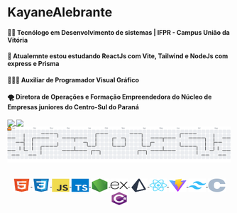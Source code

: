 # KayaneAlebrante

#### 👩‍🎓 Tecnólogo em Desenvolvimento de sistemas | IFPR - Campus União da Vitória
#### 🌱 Atualemnte estou estudando ReactJs com Vite, Tailwind e NodeJs com express e Prisma
#### 👩🏼‍💻 Auxiliar de Programador Visual Gráfico
#### 🌪️ Diretora de Operações e Formação Empreendedora do Núcleo de Empresas juniores do Centro-Sul do Paraná

<div>
  <a href="https://github.com/KayaneAlebrante">
  <img height="180em"   align="center" src="https://github-readme-stats.vercel.app/api?username=KayaneAlebrante&show_icons=true&theme=synthwave"/>

  <img height="180em"  align="center" src="https://github-readme-stats.vercel.app/api/top-langs/?username=KayaneAlebrante&layout=compact&langs_count=7&theme=synthwave" />

  <picture>
  <source media="(prefers-color-scheme: dark)" srcset="https://raw.githubusercontent.com/kayanealebrante/kayanealebrante/output/pacman-contribution-graph-dark.svg">
  <source media="(prefers-color-scheme: light)" srcset="https://raw.githubusercontent.com/kayanealebrante/kayanealebrante/output/pacman-contribution-graph.svg">
  <img alt="pacman contribution graph" src="https://raw.githubusercontent.com/kayanealebrante/kayanealebrante/output/pacman-contribution-graph.svg">
  </picture>

</div>
 <br>
<div align="center"> 
  <div style="display: inline_block"><br>
    <img align="center" alt="HTML" height="30" width="40" src="https://raw.githubusercontent.com/devicons/devicon/master/icons/html5/html5-original.svg">
    <img align="center" alt="CSS" height="30" width="40" src="https://raw.githubusercontent.com/devicons/devicon/master/icons/css3/css3-original.svg">
    <img align="center" alt="js" height="30" width="40" src="https://raw.githubusercontent.com/devicons/devicon/master/icons/javascript/javascript-original.svg">
    <img align="center" alt="ts" height="30" width="40" src="https://raw.githubusercontent.com/devicons/devicon/master/icons/typescript/typescript-original.svg">
    <img align="center" alt="nodejs" height="30" width="40" src="https://raw.githubusercontent.com/devicons/devicon/master/icons/nodejs/nodejs-original.svg"> 
    <img align="center" alt="express" height="30" width="40" src="https://raw.githubusercontent.com/devicons/devicon/master/icons/express/express-original.svg">
    <img align="center" alt="prisma" height="30" width="40" src="https://raw.githubusercontent.com/devicons/devicon/master/icons/prisma/prisma-original.svg">
    <img align="center" alt="reactjs" height="30" width="40" src="https://raw.githubusercontent.com/devicons/devicon/master/icons/react/react-original.svg"> 
    <img align="center" alt="vite" height="30" width="40" src="https://raw.githubusercontent.com/devicons/devicon/master/icons/vitejs/vitejs-original.svg">
    <img align="center" alt="vite" height="30" width="40" src="https://raw.githubusercontent.com/devicons/devicon/master/icons/tailwindcss/tailwindcss-original.svg">
    <img align="center" alt="C" height="30" width="40" src="https://raw.githubusercontent.com/devicons/devicon/master/icons/c/c-original.svg">
    <img align="center" alt="Csharp" height="30" width="40" src="https://raw.githubusercontent.com/devicons/devicon/master/icons/csharp/csharp-original.svg">
  </div>
</div>

</div>
